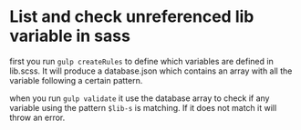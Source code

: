 # List and check unreferenced lib variable in sass

first you run `gulp createRules` to define which variables are defined in lib.scss.
It will produce a database.json which contains an array with all the variable following a certain pattern.

when you run `gulp validate` it use the database array to check if any variable using the pattern `$lib-s` is matching. If it does not match it will throw an error.